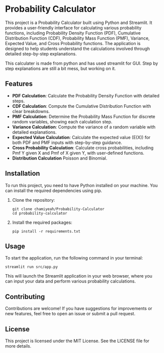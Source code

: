 # Probability Calculator

This project is a Probability Calculator built using Python and Streamlit. It provides a user-friendly interface for calculating various probability functions, including Probability Density Function (PDF), Cumulative Distribution Function (CDF), Probability Mass Function (PMF), Variance, Expected Value, and Cross Probability functions. The application is designed to help students understand the calculations involved through detailed step-by-step explanations.

This calculater is made from python and has used streamlit for GUI. Step by step explanations are still a bit mess, but working on it. 

## Features

- **PDF Calculation**: Calculate the Probability Density Function with detailed steps.
- **CDF Calculation**: Compute the Cumulative Distribution Function with clear breakdowns.
- **PMF Calculation**: Determine the Probability Mass Function for discrete random variables, showing each calculation step.
- **Variance Calculation**: Compute the variance of a random variable with detailed explanations.
- **Expected Value Calculation**: Calculate the expected value (E(X)) for both PDF and PMF inputs with step-by-step guidance.
- **Cross Probability Calculation**: Calculate cross probabilities, including Pmf Y given X and Pmf of X given Y, with user-defined functions.
- **Distribution Calculation** Poisson and Binomial.

## Installation

To run this project, you need to have Python installed on your machine. You can install the required dependencies using pip. 

1. Clone the repository:
   ```
   git clone chamiyeah/Probability-Calculator
   cd probability-calculator
   ```

2. Install the required packages:
   ```
   pip install -r requirements.txt
   ```

## Usage

To start the application, run the following command in your terminal:
```
streamlit run src/app.py
```

This will launch the Streamlit application in your web browser, where you can input your data and perform various probability calculations.

## Contributing

Contributions are welcome! If you have suggestions for improvements or new features, feel free to open an issue or submit a pull request.

## License

This project is licensed under the MIT License. See the LICENSE file for more details.